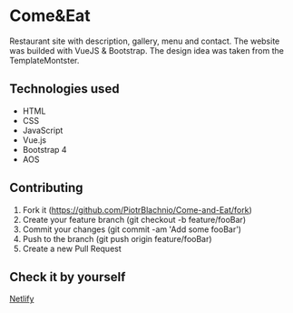 # Come&Eat
Restaurant site with description, gallery, menu and contact. The website was builded with VueJS & Bootstrap. The design idea was taken from the TemplateMontster.
## Technologies used
* HTML
* CSS
* JavaScript
* Vue.js
* Bootstrap 4
* AOS
## Contributing
1. Fork it (https://github.com/PiotrBlachnio/Come-and-Eat/fork)
1. Create your feature branch (git checkout -b feature/fooBar)
1. Commit your changes (git commit -am 'Add some fooBar')
1. Push to the branch (git push origin feature/fooBar)
1. Create a new Pull Request
## Check it by yourself
[Netlify](https://come-and-eat.netlify.com/#/home)

